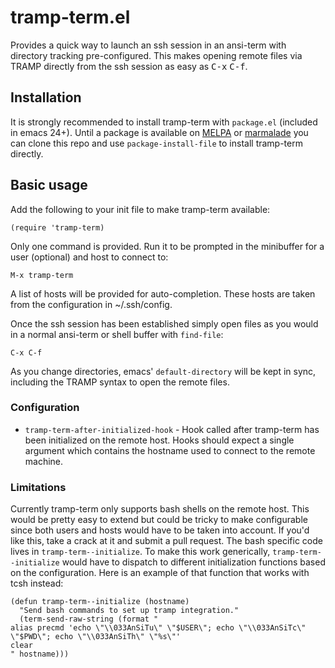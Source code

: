 # tramp-term.el

Provides a quick way to launch an ssh session in an ansi-term with directory
tracking pre-configured.  This makes opening remote files via TRAMP directly
from the ssh session as easy as <kbd>C-x</kbd> <kbd>C-f</kbd>.

## Installation

It is strongly recommended to install tramp-term with `package.el` (included in
emacs 24+).  Until a package is available on [MELPA][1] or [marmalade][2] you
can clone this repo and use `package-install-file` to install tramp-term
directly.

[1]: http://melpa.org/
[2]: http://marmalade-repo.org/

## Basic usage

Add the following to your init file to make tramp-term available:

    (require 'tramp-term)

Only one command is provided.  Run it to be prompted in the minibuffer for a
user (optional) and host to connect to:

    M-x tramp-term

A list of hosts will be provided for auto-completion.  These hosts are taken
from the configuration in ~/.ssh/config.

Once the ssh session has been established simply open files as you would in a
normal ansi-term or shell buffer with `find-file`:

    C-x C-f

As you change directories, emacs' `default-directory` will be kept in sync,
including the TRAMP syntax to open the remote files.

### Configuration

* `tramp-term-after-initialized-hook` - Hook called after tramp-term has been
  initialized on the remote host.  Hooks should expect a single
  argument which contains the hostname used to connect to the remote
  machine.

### Limitations

Currently tramp-term only supports bash shells on the remote host.
This would be pretty easy to extend but could be tricky to make
configurable since both users and hosts would have to be taken into
account.  If you'd like this, take a crack at it and submit a pull
request.  The bash specific code lives in `tramp-term--initialize`.
To make this work generically, `tramp-term--initialize` would have to
dispatch to different initialization functions based on the
configuration.  Here is an example of that function that works with
tcsh instead:

```elisp
(defun tramp-term--initialize (hostname)
  "Send bash commands to set up tramp integration."
  (term-send-raw-string (format "
alias precmd 'echo \"\\033AnSiTu\" \"$USER\"; echo \"\\033AnSiTc\" \"$PWD\"; echo \"\\033AnSiTh\" \"%s\"'
clear
" hostname)))
```
